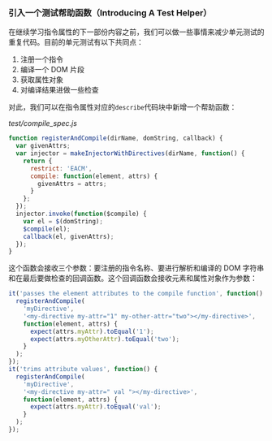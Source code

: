 ### 引入一个测试帮助函数（Introducing A Test Helper）

在继续学习指令属性的下一部份内容之前，我们可以做一些事情来减少单元测试的重复代码。目前的单元测试有以下共同点：

1. 注册一个指令
2. 编译一个 DOM 片段
3. 获取属性对象
4. 对编译结果进做一些检查

对此，我们可以在指令属性对应的`describe`代码块中新增一个帮助函数：

_test/compile_spec.js_

```js
function registerAndCompile(dirName, domString, callback) {
  var givenAttrs;
  var injector = makeInjectorWithDirectives(dirName, function() {
    return {
      restrict: 'EACM',
      compile: function(element, attrs) {
        givenAttrs = attrs;
      }
    };
  });
  injector.invoke(function($compile) {
    var el = $(domString);
    $compile(el);
    callback(el, givenAttrs);
  });
}
```

这个函数会接收三个参数：要注册的指令名称、要进行解析和编译的 DOM 字符串和在最后要做检查的回调函数。这个回调函数会接收元素和属性对象作为参数：

```js
it('passes the element attributes to the compile function', function() {
  registerAndCompile(
    'myDirective',
    '<my-directive my-attr="1" my-other-attr="two"></my-directive>',
    function(element, attrs) {
      expect(attrs.myAttr).toEqual('1');
      expect(attrs.myOtherAttr).toEqual('two');
    }
  );
});
it('trims attribute values', function() {
  registerAndCompile(
    'myDirective',
    '<my-directive my-attr=" val "></my-directive>',
    function(element, attrs) {
      expect(attrs.myAttr).toEqual('val');
    }
  );
});
```